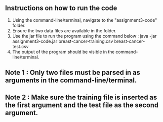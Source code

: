 ## Instructions on how to run the code

1. Using the command-line/terminal, navigate to the "assignment3-code" folder.
2. Ensure the two data files are available in the folder. 
3. Use the jar file to run the program using the command below : 
     java -jar assignment3-code.jar breast-cancer-training.csv breast-cancer-test.csv
4. The output of the program should be visible in the command-line/terminal. 

## Note 1 : Only two files must be parsed in as arguments in the command-line/terminal.
## Note 2 : Make sure the training file is inserted as the first argument and the test file as the second argument. 